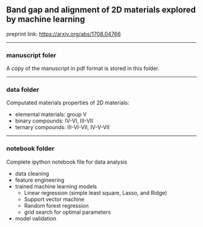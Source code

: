 ## Band gap and alignment of 2D materials explored by machine learning
preprint link: https://arxiv.org/abs/1708.04766
___
### manuscript foler
A copy of the manuscript in pdf format is stored in this folder.
___
### data folder
Computated materials properties of 2D materials:
- elemental materials: group V
- binary compounds: IV-VI, III-VII
- ternary compounds: III-VI-VII, IV-V-VII
___
### notebook folder
Complete ipython notebook file for data analysis
- data cleaning
- feature engineering
- trained machine learning models
  - Linear regression (simple least square, Lasso, and Ridge)
  - Support vector machine
  - Random forest regression
  - grid search for optimal parameters
- model validation
